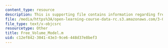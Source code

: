 ```yaml
---
content_type: resource
description: This is supporting file contains information regarding free_volume_model.
file: /media/https%3A/open-learning-course-data-rc.s3.amazonaws.com/3-071-amorphous-materials-fall-2015/c12ef842304143e39ce6448d37e8bef3_Free_Volume_Model.m
file_type: text/x-objcsrc
resourcetype: Other
title: Free_Volume_Model.m
uid: c12ef842-3041-43e3-9ce6-448d37e8bef3
---
```

